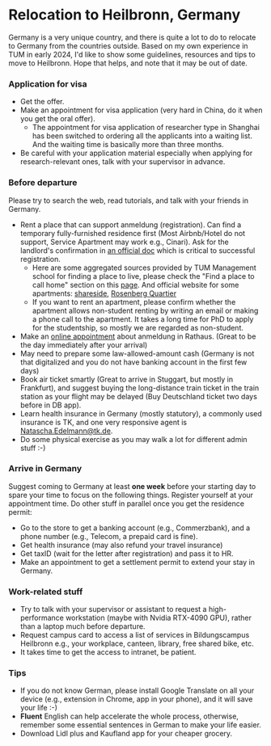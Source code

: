 # Relocation to Heilbronn, Germany

Germany is a very unique country, and there is quite a lot to do to relocate to Germany from the countries outside.
Based on my own experience in TUM in early 2024, I'd like to show some guidelines, resources and tips to move to Heilbronn.
Hope that helps, and note that it may be out of date.

### Application for visa
* Get the offer.
* Make an appointment for visa application (very hard in China, do it when you get the oral offer).
  * The appointment for visa application of researcher type in Shanghai has been switched to ordering all the applicants into a waiting list. And the waiting time is basically more than three months.
* Be careful with your application material especially when applying for research-relevant ones, talk with your supervisor in advance.


### Before departure
Please try to search the web, read tutorials, and talk with your friends in Germany.
* Rent a place that can support anmeldung (registration). Can find a temporary fully-furnished residence first (Most Airbnb/Hotel do not support, Service Apartment may work e.g., Cinari). Ask for the landlord's confirmation in [an official doc](https://www.heilbronn.de/rathaus/buergerservice-a-z/inhalt/wohnungsgeberbestaetigung.html) which is critical to successful registration.
  * Here are some aggregated sources provided by TUM Management school for finding a place to live, please check the "Find a place to call home" section on this [page](https://www.mgt.tum.de/campuses/heilbronn/living-in-heilbronn). And official website for some apartments: [shareside](https://www.shareside.de/standorte/heilbronn), [Rosenberg Quartier](https://rosenberg-quartier.de/)
  * If you want to rent an apartment, please confirm whether the apartment allows non-student renting by writing an email or making a phone call to the apartment. It takes a long time for PhD to apply for the studentship, so mostly we are regarded as non-student.
* Make an [online appointment](https://www.heilbronn.de/rathaus/buergerservice-a-z/inhalt/terminreservierung.html) about anmeldung in Rathaus. (Great to be the day immediately after your arrival)
* May need to prepare some law-allowed-amount cash (Germany is not that digitalized and you do not have banking account in the first few days)
* Book air ticket smartly (Great to arrive in Stuggart, but mostly in Frankfurt), and suggest buying the long-distance train ticket in the train station as your flight may be delayed (Buy Deutschland ticket two days before in DB app).
* Learn health insurance in Germany (mostly statutory), a commonly used insurance is TK, and one very responsive agent is Natascha.Edelmann@tk.de.
* Do some physical exercise as you may walk a lot for different admin stuff :-)


### Arrive in Germany
Suggest coming to Germany at least **one week** before your starting day to spare your time to focus on the following things.
Register yourself at your appointment time.
Do other stuff in parallel once you get the residence permit:
* Go to the store to get a banking account (e.g., Commerzbank), and a phone number (e.g., Telecom, a prepaid card is fine).
* Get health insurance (may also refund your travel insurance)
* Get taxID (wait for the letter after registration) and pass it to HR.
* Make an appointment to get a settlement permit to extend your stay in Germany. 

### Work-related stuff
* Try to talk with your supervisor or assistant to request a high-performance workstation (maybe with Nvidia RTX-4090 GPU), rather than a laptop much before departure.
* Request campus card to access a list of services in Bildungscampus Heilbronn e.g., your workplace, canteen, library, free shared bike, etc.
* It takes time to get the access to intranet, be patient.

### Tips
* If you do not know German, please install Google Translate on all your device (e.g., extension in Chrome, app in your phone), and it will save your life :-)
* **Fluent** English can help accelerate the whole process, otherwise, remember some essential sentences in German to make your life easier.
* Download Lidl plus and Kaufland app for your cheaper grocery.
